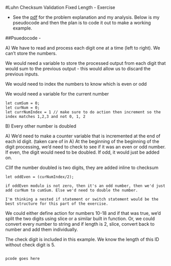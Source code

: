 #Luhn Checksum Validation Fixed Length - Exercise 

- See the [pdf](/chapter_2/luhnChecksumValidationFixedLength_inProgress.pdf) for the problem explanation and my analysis. Below is my pseudocode and then the plan is to code it out to make a working example.

##Psuedocode -

A)  We have to read and process each digit one at a time (left to right). We can’t store the numbers. 

We would need a variable to store the processed output from each digit that would sum to the previous output - this would allow us to discard the previous inputs.

We would need to index the numbers to know which is even or odd

We would need a variable for the current number
```
let cumSum = 0;
let curNum = 0;
let currNumIndex = 1 // make sure to do action then increment so the index matches 1,2,3 and not 0, 1, 2
```


B) Every other number is doubled

A) We’d need to make a counter variable that is incremented at the end of each id digit.  (taken care of in A) At the beginning of the beginning of the digit processing, we’d need to check to see if it was an even or odd number.  If even, the digit would need to be doubled. If odd, it would just be added on. 

C)If the number doubled is two digits, they are added inline to checksum 
```
let oddEven = (curNumIndex/2);

if oddEven modulo is not zero, then it's an odd number, then we'd just add curNum to cumSum. Else we'd need to double the number.

I'm thinking a nested if statement or switch statement would be the best structure for this part of the exercise.
```
We could either define action for numbers 10-18 and if that was true, we’d split the two digits using slice or a similar built in function. Or, we could convert every number to string and if length is 2, slice, convert back to number and add them individually.

The check digit is included in this example.
We know the length of this ID without check digit is 5. 

```

pcode goes here

```